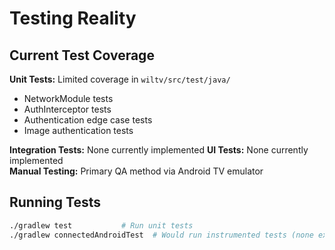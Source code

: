 # Testing Reality

## Current Test Coverage

**Unit Tests:** Limited coverage in `wiltv/src/test/java/`
- NetworkModule tests
- AuthInterceptor tests  
- Authentication edge case tests
- Image authentication tests

**Integration Tests:** None currently implemented
**UI Tests:** None currently implemented  
**Manual Testing:** Primary QA method via Android TV emulator

## Running Tests

```bash
./gradlew test           # Run unit tests
./gradlew connectedAndroidTest  # Would run instrumented tests (none exist)
```
